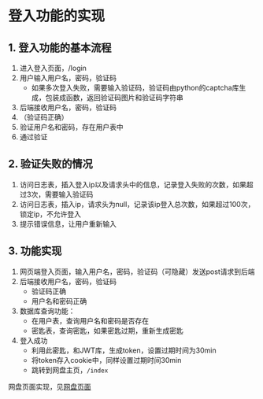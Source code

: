 # 登入功能的实现

## 1. 登入功能的基本流程

1. 进入登入页面，/login
2. 用户输入用户名，密码，验证码
    - 如果多次登入失败，需要输入验证码，验证码由python的captcha库生成，包装成函数，返回验证码图片和验证码字符串
3. 后端接收用户名，密码，验证码
4. （验证码正确）
5. 验证用户名和密码，存在用户表中
6. 通过验证

## 2. 验证失败的情况

1. 访问日志表，插入登入ip以及请求头中的信息，记录登入失败的次数，如果超过3次，需要输入验证码
2. 访问日志表，插入ip，请求头为null，记录该ip登入总次数，如果超过100次，锁定ip，不允许登入
3. 提示错误信息，让用户重新输入

## 3. 功能实现

1. 网页端登入页面，输入用户名，密码，验证码（可隐藏）发送post请求到后端
2. 后端接收用户名，密码，验证码
    - 验证码正确
    - 用户名和密码正确
3. 数据库查询功能：
    - 在用户表，查询用户名和密码是否存在
    - 密匙表，查询密匙，如果密匙过期，重新生成密匙
4. 登入成功
    - 利用此密匙，和JWT库，生成token，设置过期时间为30min
    - 将token存入cookie中，同样设置过期时间30min
    - 跳转到网盘主页，`/index`

网盘页面实现，见[网盘页面](../网盘页面/网盘页面.md)

